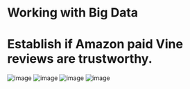 # Working with Big Data

# Establish if Amazon paid Vine reviews are trustworthy. 

![image](https://user-images.githubusercontent.com/78701437/132606080-ea5b6a94-5cb5-40c8-b728-12b9be8c06d7.png)
![image](https://user-images.githubusercontent.com/78701437/132606080-ea5b6a94-5cb5-40c8-b728-12b9be8c06d7.png)
![image](https://user-images.githubusercontent.com/78701437/132606080-ea5b6a94-5cb5-40c8-b728-12b9be8c06d7.png)
![image](https://user-images.githubusercontent.com/78701437/132606080-ea5b6a94-5cb5-40c8-b728-12b9be8c06d7.png)